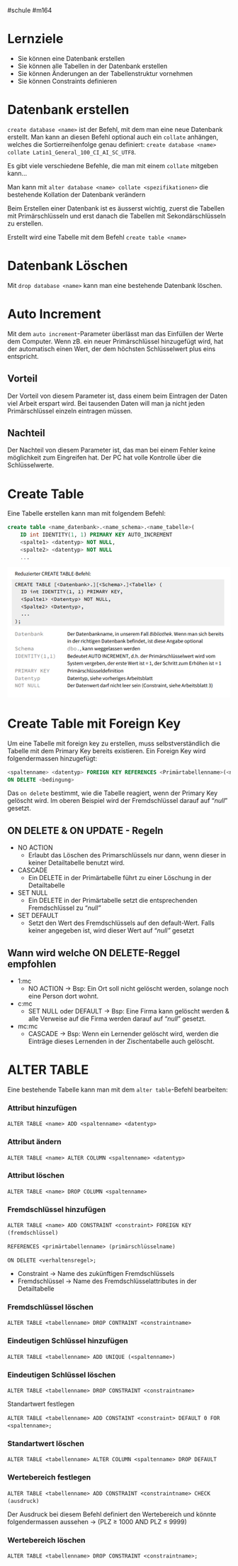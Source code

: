#schule 
#m164
# Lernziele

- Sie können eine Datenbank erstellen
- Sie können alle Tabellen in der Datenbank erstellen
- Sie können Änderungen an der Tabellenstruktur vornehmen
- Sie können Constraints definieren

# Datenbank erstellen

`create database <name>` ist der Befehl, mit dem man eine neue Datenbank erstellt. Man kann an diesen Befehl optional auch ein `collate` anhängen, welches die Sortierreihenfolge genau definiert: `create database <name> collate Latin1_General_100_CI_AI_SC_UTF8`.

Es gibt viele verschiedene Befehle, die man mit einem `collate` mitgeben kann…

Man kann mit `alter database <name> collate <spezifikationen>` die bestehende Kollation der Datenbank verändern

Beim Erstellen einer Datenbank ist es äusserst wichtig, zuerst die Tabellen mit Primärschlüsseln und erst danach die Tabellen mit Sekondärschlüsseln zu erstellen.

Erstellt wird eine Tabelle mit dem Befehl `create table <name>` 

# Datenbank Löschen

Mit `drop database <name>` kann man eine bestehende Datenbank löschen.

# Auto Increment

Mit dem `auto increment`-Parameter überlässt man das Einfüllen der Werte dem Computer. Wenn zB. ein neuer Primärschlüssel hinzugefügt wird, hat der automatisch einen Wert, der dem höchsten Schlüsselwert plus eins entspricht.

## Vorteil

Der Vorteil von diesem Parameter ist, dass einem beim Eintragen der Daten viel Arbeit erspart wird. Bei tausenden Daten will man ja nicht jeden Primärschlüssel einzeln eintragen müssen.

## Nachteil

Der Nachteil von diesem Parameter ist, das man bei einem Fehler keine möglichkeit zum Eingreifen hat. Der PC hat volle Kontrolle über die Schlüsselwerte.

# Create Table

Eine Tabelle erstellen kann man mit folgendem Befehl:

```sql
create table <name_datenbank>.<name_schema>.<name_tabelle>(
	ID int IDENTITY(1, 1) PRIMARY KEY AUTO_INCREMENT
	<spalte1> <datentyp> NOT NULL,
	<spalte2> <datentyp> NOT NULL
	...
```

![Untitled](Schulmodule/M164%20-SQL/Fotos%20&%20PDFs/Untitled.png)

# Create Table mit Foreign Key

Um eine Tabelle mit foreign key zu erstellen, muss selbstverständlich die Tabelle mit dem Primary Key bereits existieren. Ein Foreign Key wird folgendermassen hinzugefügt:

```sql
<spaltenname> <datentyp> FOREIGN KEY REFERENCES <Primärtabellenname>(<name_des_primärschlüssels>) 
ON DELETE <bedingung>
```

Das `on delete` bestimmt, wie die Tabelle reagiert, wenn der Primary Key gelöscht wird. Im oberen Beispiel wird der Fremdschlüssel darauf auf “*null*” gesetzt.

## ON DELETE & ON UPDATE - Regeln

- NO ACTION
    - Erlaubt das Löschen des Primarschlüssels nur dann, wenn dieser in keiner Detailtabelle benutzt wird.
- CASCADE
    - Ein DELETE in der Primärtabelle führt zu einer Löschung in der Detailtabelle
- SET NULL
    - Ein DELETE in der Primärtabelle setzt die entsprechenden Fremdschlüssel zu “*null”*
- SET DEFAULT
    - Setzt den Wert des Fremdschlüssels auf den default-Wert. Falls keiner angegeben ist, wird dieser Wert auf “*null”* gesetzt

## Wann wird welche ON DELETE-Reggel empfohlen

- 1:mc
    - NO ACTION → Bsp: Ein Ort soll nicht gelöscht werden, solange noch eine Person dort wohnt.
- c:mc
    - SET NULL oder DEFAULT → Bsp: Eine Firma kann gelöscht werden & alle Verweise auf die Firma werden darauf auf “*null*” gesetzt.
- mc:mc
    - CASCADE → Bsp: Wenn ein Lernender gelöscht wird, werden die Einträge dieses Lernenden in der Zischentabelle auch gelöscht.

# ALTER TABLE

Eine bestehende Tabelle kann man mit dem `alter table`-Befehl bearbeiten:

### Attribut hinzufügen

`ALTER TABLE <name> ADD <spaltenname> <datentyp>`

### Attribut ändern

`ALTER TABLE <name> ALTER COLUMN <spaltenname> <datentyp>`

### Attribut löschen

`ALTER TABLE <name> DROP COLUMN <spaltenname>`

### Fremdschlüssel hinzufügen

`ALTER TABLE <name> ADD CONSTRAINT <constraint> FOREIGN KEY (fremdschlüssel)`

`REFERENCES <primärtabellenname> (primärschlüsselname)`

`ON DELETE <verhaltensregel>;`

- Constraint → Name des zukünftigen Fremdschlüssels
- Fremdschlüssel → Name des Fremdschlüsselattributes in der Detailtabelle

### Fremdschlüssel löschen

`ALTER TABLE <tabellenname> DROP CONTRAINT <constraintname>`

### Eindeutigen Schlüssel hinzufügen

`ALTER TABLE <tabellenname> ADD UNIQUE (<spaltenname>)`

### Eindeutigen Schlüssel löschen

`ALTER TABLE <tabellenname> DROP CONSTRAINT <constraintname>`

Standartwert festlegen

`ALTER TABLE <tabellenname> ADD CONSTAINT <constraint> DEFAULT 0 FOR <spaltenname>;`

### Standartwert löschen

`ALTER TABLE <tabellenname> ALTER COLUMN <spaltenname> DROP DEFAULT`

### Wertebereich festlegen

`ALTER TABLE <tabellenname> ADD CONSTRAINT <constraintname> CHECK (ausdruck)`

Der Ausdruck bei diesem Befehl definiert den Wertebereich und könnte folgendermassen aussehen → (PLZ ≥ 1000 AND PLZ ≤ 9999)

### Wertebereich löschen

`ALTER TABLE <tabellenname> DROP CONSTRAINT <constraintname>;`